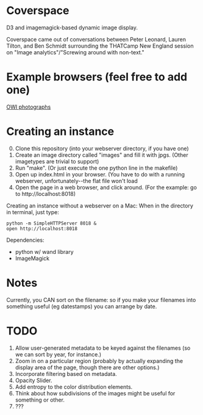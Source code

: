 Coverspace
==========

D3 and imagemagick-based dynamic image display.


Coverspace came out of conversations between Peter Leonard, Lauren Tilton, and Ben Schmidt surrounding the THATCamp New
England session on "Image analytics"/"Screwing around with non-text."


Example browsers (feel free to add one)
=======================================

[OWI photographs](http://benschmidt.org/coverspace)



Creating an instance
====================

0. Clone this repository (into your webserver directory, if you have one)
1. Create an image directory called "images" and fill it with jpgs. (Other imagetypes are trivial to support)
2. Run "make". (Or just execute the one python line in the makefile)
3. Open up index.html in your browser. (You have to do with a running webserver, unfortunately--the flat file won't load
4. Open the page in a web browser, and click around. (For the example: go to http://localhost:8018)

Creating an instance without a webserver on a Mac:
When in the directory in terminal, just type:
``` {sh}
python -m SimpleHTTPServer 8018 &
open http://localhost:8018
```
Dependencies:
* python w/ wand library
* ImageMagick

Notes
======
Currently, you CAN sort on the filename: so if you make your filenames into something useful (eg datestamps) you can arrange by date.

TODO
====

1. Allow user-generated metadata to be keyed against the filenames (so we can sort by year, for instance.)
1. Zoom in on a particular region (probably by actually expanding the display area of the page, though there are other options.)
1. Incorporate filtering based on metadata.
2. Opacity Slider.
4. Add entropy to the color distribution elements.
5. Think about how subdivisions of the images might be useful for something or other.
4. ???
